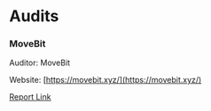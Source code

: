 # Audits

### MoveBit <a href="#jita" id="jita"></a>

Auditor: MoveBit

Website: [https://movebit.xyz/](https://movebit.xyz/)

[Report Link](https://github.com/Hyperionxyz/audits/blob/main/Hyperion%20Audit%20Report.pdf)
